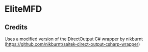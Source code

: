 # EliteMFD

## Credits
Uses a modified version of the DirectOutput C# wrapper by nikburnt
(https://github.com/nikburnt/saitek-direct-output-csharp-wrapper)
